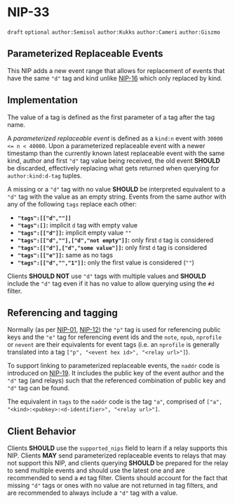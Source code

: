 # NIP-33

`draft` `optional` `author:Semisol` `author:Kukks` `author:Cameri` `author:Giszmo`

## Parameterized Replaceable Events

This NIP adds a new event range that allows for replacement of events that have the same `"d"` tag and kind unlike [NIP-16](16.md) which only replaced by kind.

## Implementation

The value of a tag is defined as the first parameter of a tag after the tag name.

A _parameterized replaceable event_ is defined as a `kind:n` event with `30000 <= n < 40000`.
Upon a parameterized replaceable event with a newer timestamp than the currently known latest replaceable event with the same kind, author and first `"d"` tag value being received, the old event **SHOULD** be discarded, effectively replacing what gets returned when querying for `author:kind:d-tag` tuples.

A missing or a `"d"` tag with no value **SHOULD** be interpreted equivalent to a `"d"` tag with the value as an empty string.
Events from the same author with any of the following `tags` replace each other:

* **`"tags":[["d",""]]`**
* **`"tags":[]`:** implicit `d` tag with empty value
* **`"tags":[["d"]]`:** implicit empty value `""`
* **`"tags":[["d",""],["d","not empty"]]`:** only first `d` tag is considered
* **`"tags":[["d"],["d","some value"]]`:** only first `d` tag is considered
* **`"tags":[["e"]]`:** same as no tags
* **`"tags":[["d","","1"]]`:** only the first value is considered (`""`)

Clients **SHOULD NOT** use `"d"` tags with multiple values and **SHOULD** include the `"d"` tag even if it has no value to allow querying using the `#d` filter.

## Referencing and tagging

Normally (as per [NIP-01](01.md), [NIP-12](12.md)) the `"p"` tag is used for referencing public keys and the `"e"` tag for referencing event ids and the `note`, `npub`, `nprofile` or `nevent` are their equivalents for event tags (i.e. an `nprofile` is generally translated into a tag `["p", "<event hex id>", "<relay url>"]`).

To support linking to parameterized replaceable events, the `naddr` code is introduced on
[NIP-19](19.md).
It includes the public key of the event author and the `"d"` tag (and relays) such that the referenced combination of public key and `"d"` tag can be found.

The equivalent in `tags` to the `naddr` code is the tag `"a"`, comprised of `["a", "<kind>:<pubkey>:<d-identifier>", "<relay url>"]`.

## Client Behavior

Clients **SHOULD** use the `supported_nips` field to learn if a relay supports this NIP.
Clients **MAY** send parameterized replaceable events to relays that may not support this NIP, and clients querying **SHOULD** be prepared for the relay to send multiple events and should use the latest one and are recommended to send a `#d` tag filter.
Clients should account for the fact that missing `"d"` tags or ones with no value are not returned in tag filters, and are recommended to always include a `"d"` tag with a value.
